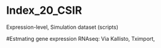 # Index_20_CSIR
Expression-level, Simulation dataset (scripts)


#Estmating gene expression RNAseq: Via Kallisto, Tximport,
